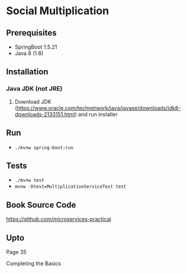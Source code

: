 # Social Multiplication

## Prerequisites
* SpringBoot 1.5.21
* Java 8 (1.8)

## Installation
### Java JDK (not JRE)
1.  Download JDK (https://www.oracle.com/technetwork/java/javase/downloads/jdk8-downloads-2133151.html) and run installer

## Run
* ```./mvnw spring-boot:run```

## Tests
* ```./mvnw test```
* ```mvnw -Dtest=MultiplicationServiceTest test```

## Book Source Code
https://github.com/microservices-practical

## Upto
Page 35


Completing the Basics
